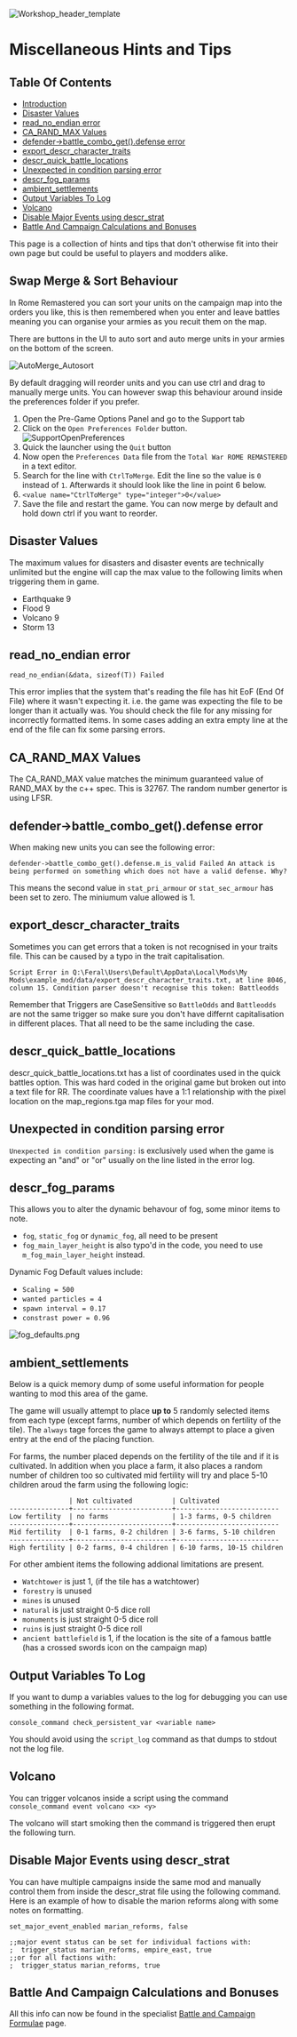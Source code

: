 ![Workshop_header_template](/Workshop_header_template.png)
# Miscellaneous Hints and Tips

## Table Of Contents

   * [Introduction](#introduction)
   * [Disaster Values](#disaster-values)
   * [read_no_endian error](#read_no_endian-error)
   * [CA_RAND_MAX Values](#ca_rand_max-values)
   * [defender->battle_combo_get().defense error](defender-battle_combo_getdefense-error)
   * [export_descr_character_traits](#export_descr_character_traits)
   * [descr_quick_battle_locations](#descr_quick_battle_locations)
   * [Unexpected in condition parsing error](#unexpected-in-condition-parsing-error)
   * [descr_fog_params](#descr_fog_params)
   * [ambient_settlements](#ambient_settlements)
   * [Output Variables To Log](#output-variables-to-log)
   * [Volcano](#volcano)
   * [Disable Major Events using descr_strat](#disable-major-events-using-descr_strat)
   * [Battle And Campaign Calculations and Bonuses](#battle-and-campaign-calculations-and-bonuses)

This page is a collection of hints and tips that don't otherwise fit into their own page but could be useful to players and modders alike.


## Swap Merge & Sort Behaviour

In Rome Remastered you can sort your units on the campaign map into the orders you like, this is then remembered when you enter and leave battles meaning you can organise your armies as you recuit them on the map.

There are buttons in the UI to auto sort and auto merge units in your armies on the bottom of the screen.

![AutoMerge_Autosort](/documentation/feature_guides/images/AutoMerge_Autosort.jpg)

By default dragging will reorder units and you can use ctrl and drag to manually merge units. You can however swap this behaviour around inside the preferences folder if you prefer.

 1. Open the Pre-Game Options Panel and go to the Support tab
 2. Click on the `Open Preferences Folder` button.
![SupportOpenPreferences](/documentation/feature_guides/images/SupportOpenPreferences.jpg)
 3. Quick the launcher using the `Quit` button
 4. Now open the `Preferences Data` file from the `Total War ROME REMASTERED` in a text editor.
 5. Search for the line with `CtrlToMerge`. Edit the line so the value is `0` instead of `1`. Afterwards it should look like the line in point 6 below. 
 6. `<value name="CtrlToMerge" type="integer">0</value>`
 7. Save the file and restart the game. You can now merge by default and hold down ctrl if you want to reorder.

## Disaster Values

The maximum values for disasters and disaster events are technically unlimited but the engine will cap the max value to the following limits when triggering them in game.

* Earthquake 9
* Flood 9
* Volcano 9
* Storm 13

## read_no_endian error

```read_no_endian(&data, sizeof(T)) Failed``` 

This error implies that the system that's reading the file has hit EoF (End Of File)  where it wasn't expecting it. i.e. the game was expecting the file to be longer than it actually was. You should check the file for any missing for incorrectly formatted items. In some cases adding an extra empty line at the end of the file can fix some parsing errors.

## CA_RAND_MAX Values

The CA_RAND_MAX value matches the minimum guaranteed value of RAND_MAX by the c++ spec. This is 32767. The random number genertor is using LFSR.


## defender->battle_combo_get().defense error

When making new units you can see the following error:

`defender->battle_combo_get().defense.m_is_valid Failed
An attack is being performed on something which does not have a valid defense. Why?`

This means the second value in `stat_pri_armour` or `stat_sec_armour` has been set to zero. The miniumum value allowed is 1.


## export_descr_character_traits

Sometimes you can get errors that a token is not recognised in your traits file. This can be caused by a typo in the trait capitalisation.

```Script Error in Q:\Feral\Users\Default\AppData\Local\Mods\My Mods\example_mod/data/export_descr_character_traits.txt, at line 8046, column 15. Condition parser doesn't recognise this token: Battleodds```

Remember that Triggers are CaseSensitive so `BattleOdds` and `Battleodds` are not the same trigger so make sure you don't have differnt capitalisation in different places. That all need to be the same including the case.

## descr_quick_battle_locations

descr_quick_battle_locations.txt has a list of coordinates used in the quick battles option. This was hard coded in the original game but broken out into a text file for RR. The coordinate values have a 1:1 relationship with the pixel location on the map_regions.tga map files for your mod.

## Unexpected in condition parsing error

`Unexpected in condition parsing:` is exclusively used when the game is expecting an "and" or "or" usually on the line listed in the error log.

## descr_fog_params

This allows you to alter the dynamic behavour of fog, some minor items to note.

* `fog`, `static_fog` or `dynamic_fog`, all need to be present
* `fog_main_layer_height` is also typo'd in the code, you need to use `m_fog_main_layer_height` instead.

Dynamic Fog Default values include:

* `Scaling = 500`
* `wanted particles = 4`
* `spawn interval = 0.17`
* `constrast power = 0.96`

![fog_defaults.png](/documentation/feature_guides/images/fog_defaults.png)

## ambient_settlements

Below is a quick memory dump of some useful information for people wanting to mod this area of the game.

The game will usually attempt to place **up to** 5 randomly selected items from each type (except farms, number of which depends on fertility of the tile). The `always` tage forces the game to always attempt to place a given entry at the end of the placing function.

For farms, the number placed depends on the fertility of the tile and if it is cultivated. In addition when you place a farm, it also places a random number of children too so cultivated mid fertility will try and place 5-10 children aroud the farm using the following logic:

```
               | Not cultivated          | Cultivated
---------------+-------------------------+--------------------------
Low fertility  | no farms                | 1-3 farms, 0-5 children
---------------+-------------------------+--------------------------
Mid fertility  | 0-1 farms, 0-2 children | 3-6 farms, 5-10 children
---------------+-------------------------+--------------------------
High fertility | 0-2 farms, 0-4 children | 6-10 farms, 10-15 children
```

For other ambient items the following addional limitations are present.

* `Watchtower` is just 1, (if the tile has a watchtower)
* `forestry` is unused
* `mines` is unused
* `natural` is just straight 0-5 dice roll 
* `monuments` is just straight 0-5 dice roll 
* `ruins` is just straight 0-5 dice roll 
* `ancient battlefield` is 1, if the location is the site of a famous battle (has a crossed swords icon on the campaign map)

## Output Variables To Log

If you want to dump a variables values to the log for debugging you can use something in the following format.

`console_command check_persistent_var <variable name>`

You should avoid using the `script_log` command as that dumps to stdout not the log file.

## Volcano

You can trigger volcanos inside a script using the command `console_command event volcano <x> <y>`

The volcano will start smoking then the command is triggered then erupt the following turn.

## Disable Major Events using descr_strat

You can have multiple campaigns inside the same mod and manually control them from inside the descr_strat file using the following command. Here is an example of how to disable the marion reforms along with some notes on formatting.

```
set_major_event_enabled marian_reforms, false

;;major event status can be set for individual factions with:
;  trigger_status marian_reforms, empire_east, true
;;or for all factions with:
;  trigger_status marian_reforms, true
```

## Battle And Campaign Calculations and Bonuses

All this info can now be found in the specialist [Battle and Campaign Formulae](/documentation/feature_guides/Battle_and_Campaign_Formulae.md) page.
